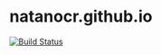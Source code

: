 # natanocr.github.io

[![Build Status](https://travis-ci.org/natanocr/natanocr.github.io.svg?branch=master)](https://travis-ci.org/natanocr/natanocr.github.io)
